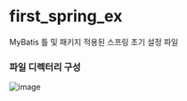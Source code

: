 # first_spring_ex
MyBatis 틀 및 패키지 적용된 스프링 초기 설정 파일

### 파일 디렉터리 구성
![image](https://github.com/Eumnya415/first_spring_ex/assets/145963611/e0073d8d-0b96-4b4c-940b-6a61fa7f5866)
